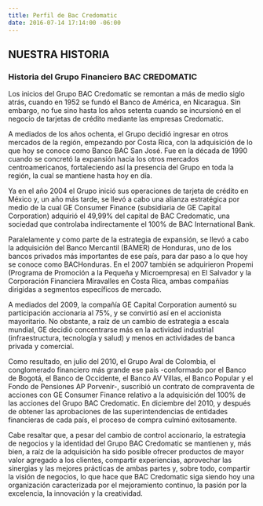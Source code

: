 ```yaml
---
title: Perfil de Bac Credomatic
date: 2016-07-14 17:14:00 -06:00
---
```


## NUESTRA HISTORIA

### Historia del Grupo Financiero BAC CREDOMATIC
 
Los inicios del Grupo BAC Credomatic se remontan a más de medio siglo atrás, cuando en 1952 se fundó el Banco de América, en Nicaragua. Sin embargo, no fue sino hasta los años setenta cuando se incursionó en el negocio de tarjetas de crédito  mediante las empresas Credomatic.
 
A mediados de los años ochenta, el Grupo decidió ingresar en otros mercados de la región, empezando por Costa Rica, con la adquisición de lo que hoy se conoce como Banco BAC San José. Fue en la década de 1990 cuando se concretó la expansión hacia los otros mercados centroamericanos, fortaleciendo así la presencia del Grupo en toda la región, la cual se mantiene hasta hoy en día.
 
Ya en el año 2004 el Grupo inició sus operaciones de tarjeta de crédito en México y, un año más tarde, se llevó a cabo una alianza estratégica por medio de la cual GE Consumer Finance (subsidiaria de GE Capital Corporation) adquirió el 49,99% del capital de BAC Credomatic, una sociedad que controlaba indirectamente el 100% de BAC International Bank.
 
Paralelamente y como parte de la estrategia de expansión, se llevó a cabo la adquisición del Banco Mercantil (BAMER) de Honduras, uno de los bancos privados más importantes de ese país, para dar paso a lo que hoy se conoce como BACHonduras. En el 2007 también se adquirieron Propemi (Programa de Promoción a la Pequeña y Microempresa) en El Salvador y la Corporación Financiera Miravalles en Costa Rica, ambas compañías dirigidas a segmentos específicos de mercado.
 
A mediados del 2009, la compañía GE Capital Corporation aumentó su participación accionaria al 75%,  y se convirtió así en el accionista mayoritario. No obstante, a raíz de un cambio de estrategia a  escala mundial, GE decidió concentrarse más en la actividad industrial (infraestructura, tecnología y salud) y menos en actividades de banca privada y comercial.
 
Como resultado, en julio del 2010, el Grupo Aval de Colombia, el conglomerado financiero más grande ese país -conformado por el Banco de Bogotá, el Banco de Occidente, el Banco AV Villas, el Banco Popular y el Fondo de Pensiones AP Porvenir-, suscribió un contrato de compraventa de acciones con GE Consumer Finance relativo a la adquisición del 100% de las acciones del Grupo BAC Credomatic. En diciembre del 2010, y después de obtener las aprobaciones de las superintendencias de entidades financieras de cada país, el proceso de compra culminó exitosamente.
 
Cabe resaltar que, a pesar del cambio de control accionario, la estrategia de negocios y la identidad del Grupo BAC Credomatic se mantienen y, más bien, a raíz de la adquisición ha sido posible ofrecer productos de mayor valor agregado a los clientes, compartir experiencias, aprovechar las sinergias y las mejores prácticas de ambas partes y, sobre todo, compartir la visión de negocios, lo que hace que BAC Credomatic siga siendo hoy una organización caracterizada por el mejoramiento continuo, la pasión por la excelencia, la innovación y la creatividad.
